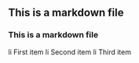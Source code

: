 
## This is a markdown file
### This is a markdown file

li First item
li Second item
li Third item

